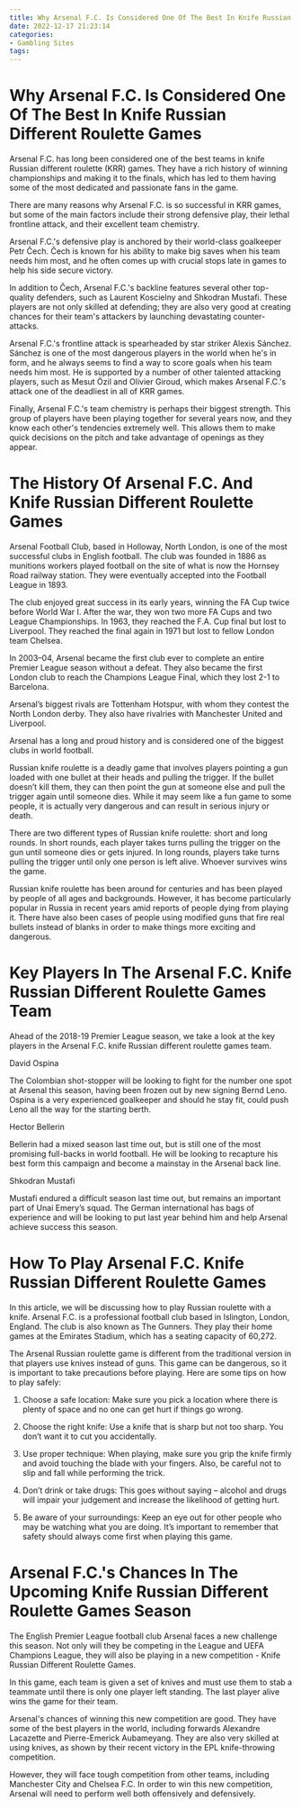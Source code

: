 ```yaml
---
title: Why Arsenal F.C. Is Considered One Of The Best In Knife Russian Different Roulette Games
date: 2022-12-17 21:23:14
categories:
- Gambling Sites
tags:
---
```



#  Why Arsenal F.C. Is Considered One Of The Best In Knife Russian Different Roulette Games

Arsenal F.C. has long been considered one of the best teams in knife Russian different roulette (KRR) games. They have a rich history of winning championships and making it to the finals, which has led to them having some of the most dedicated and passionate fans in the game.

There are many reasons why Arsenal F.C. is so successful in KRR games, but some of the main factors include their strong defensive play, their lethal frontline attack, and their excellent team chemistry.

Arsenal F.C.'s defensive play is anchored by their world-class goalkeeper Petr Čech. Čech is known for his ability to make big saves when his team needs him most, and he often comes up with crucial stops late in games to help his side secure victory.

In addition to Čech, Arsenal F.C.'s backline features several other top-quality defenders, such as Laurent Koscielny and Shkodran Mustafi. These players are not only skilled at defending; they are also very good at creating chances for their team's attackers by launching devastating counter-attacks.

Arsenal F.C.'s frontline attack is spearheaded by star striker Alexis Sánchez. Sánchez is one of the most dangerous players in the world when he's in form, and he always seems to find a way to score goals when his team needs him most. He is supported by a number of other talented attacking players, such as Mesut Özil and Olivier Giroud, which makes Arsenal F.C.'s attack one of the deadliest in all of KRR games.

Finally, Arsenal F.C.'s team chemistry is perhaps their biggest strength. This group of players have been playing together for several years now, and they know each other's tendencies extremely well. This allows them to make quick decisions on the pitch and take advantage of openings as they appear.

#  The History Of Arsenal F.C. And Knife Russian Different Roulette Games

Arsenal Football Club, based in Holloway, North London, is one of the most successful clubs in English football. The club was founded in 1886 as munitions workers played football on the site of what is now the Hornsey Road railway station. They were eventually accepted into the Football League in 1893.

The club enjoyed great success in its early years, winning the FA Cup twice before World War I. After the war, they won two more FA Cups and two League Championships. In 1963, they reached the F.A. Cup final but lost to Liverpool. They reached the final again in 1971 but lost to fellow London team Chelsea.

In 2003–04, Arsenal became the first club ever to complete an entire Premier League season without a defeat. They also became the first London club to reach the Champions League Final, which they lost 2-1 to Barcelona.

Arsenal’s biggest rivals are Tottenham Hotspur, with whom they contest the North London derby. They also have rivalries with Manchester United and Liverpool.

Arsenal has a long and proud history and is considered one of the biggest clubs in world football.

Russian knife roulette is a deadly game that involves players pointing a gun loaded with one bullet at their heads and pulling the trigger. If the bullet doesn’t kill them, they can then point the gun at someone else and pull the trigger again until someone dies. While it may seem like a fun game to some people, it is actually very dangerous and can result in serious injury or death.

There are two different types of Russian knife roulette: short and long rounds. In short rounds, each player takes turns pulling the trigger on the gun until someone dies or gets injured. In long rounds, players take turns pulling the trigger until only one person is left alive. Whoever survives wins the game.

Russian knife roulette has been around for centuries and has been played by people of all ages and backgrounds. However, it has become particularly popular in Russia in recent years amid reports of people dying from playing it. There have also been cases of people using modified guns that fire real bullets instead of blanks in order to make things more exciting and dangerous.

#  Key Players In The Arsenal F.C. Knife Russian Different Roulette Games Team

Ahead of the 2018-19 Premier League season, we take a look at the key players in the Arsenal F.C. knife Russian different roulette games team.

David Ospina

The Colombian shot-stopper will be looking to fight for the number one spot at Arsenal this season, having been frozen out by new signing Bernd Leno. Ospina is a very experienced goalkeeper and should he stay fit, could push Leno all the way for the starting berth.

Hector Bellerin

Bellerin had a mixed season last time out, but is still one of the most promising full-backs in world football. He will be looking to recapture his best form this campaign and become a mainstay in the Arsenal back line.

Shkodran Mustafi

Mustafi endured a difficult season last time out, but remains an important part of Unai Emery’s squad. The German international has bags of experience and will be looking to put last year behind him and help Arsenal achieve success this season.

#  How To Play Arsenal F.C. Knife Russian Different Roulette Games

In this article, we will be discussing how to play Russian roulette with a knife. 
Arsenal F.C. is a professional football club based in Islington, London, England. The club is also known as The Gunners. They play their home games at the Emirates Stadium, which has a seating capacity of 60,272.

The Arsenal Russian roulette game is different from the traditional version in that players use knives instead of guns. 
This game can be dangerous, so it is important to take precautions before playing. Here are some tips on how to play safely:

1. Choose a safe location: Make sure you pick a location where there is plenty of space and no one can get hurt if things go wrong.

2. Choose the right knife: Use a knife that is sharp but not too sharp. You don’t want it to cut you accidentally.

3. Use proper technique: When playing, make sure you grip the knife firmly and avoid touching the blade with your fingers. Also, be careful not to slip and fall while performing the trick.

4. Don’t drink or take drugs: This goes without saying – alcohol and drugs will impair your judgement and increase the likelihood of getting hurt.

5. Be aware of your surroundings: Keep an eye out for other people who may be watching what you are doing. It’s important to remember that safety should always come first when playing this game.

#  Arsenal F.C.'s Chances In The Upcoming Knife Russian Different Roulette Games Season

The English Premier League football club Arsenal faces a new challenge this season. Not only will they be competing in the League and UEFA Champions League, they will also be playing in a new competition - Knife Russian Different Roulette Games.

In this game, each team is given a set of knives and must use them to stab a teammate until there is only one player left standing. The last player alive wins the game for their team.

Arsenal's chances of winning this new competition are good. They have some of the best players in the world, including forwards Alexandre Lacazette and Pierre-Emerick Aubameyang. They are also very skilled at using knives, as shown by their recent victory in the EPL knife-throwing competition.

However, they will face tough competition from other teams, including Manchester City and Chelsea F.C. In order to win this new competition, Arsenal will need to perform well both offensively and defensively.